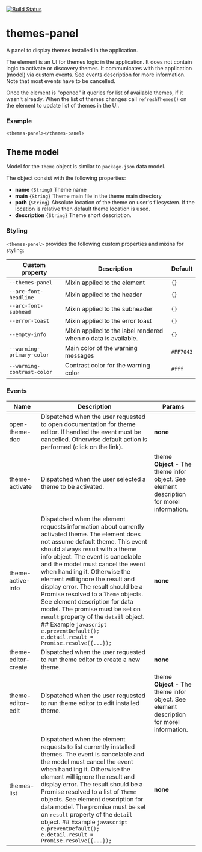 [![Build Status](https://travis-ci.org/advanced-rest-client/themes-panel.svg?branch=stage)](https://travis-ci.org/advanced-rest-client/themes-panel)  

# themes-panel

A panel to display themes installed in the application.

The element is an UI for themes logic in the application. It does not contain
logic to activate or discovery themes. It communicates with the application (model)
via custom events. See events description for more information. Note that most events
have to be cancelled.

Once the element is "opened" it queries for list of available themes, if it wasn't
already. When the list of themes changes call `refreshThemes()` on the element
to update list of themes in the UI.

### Example
```
<themes-panel></themes-panel>
```

## Theme model

Model for the `Theme` object is similar to `package.json` data model.

The object consist with the following properties:

- **name** `{String}` Theme name
- **main** `{String}` Theme main file in the theme main directory
- **path** `{String}` Absolute location of the theme on user's filesystem. If the location is relative then default theme location is used.
- **description** `{String}` Theme short description.

### Styling
`<themes-panel>` provides the following custom properties and mixins for styling:

Custom property | Description | Default
----------------|-------------|----------
`--themes-panel` | Mixin applied to the element | `{}`
`--arc-font-headline` | Mixin applied to the header | `{}`
`--arc-font-subhead` | Mixin applied to the subheader | `{}`
`--error-toast` | Mixin applied to the error toast | `{}`
`--empty-info` | Mixin applied to the label rendered when no data is available. | `{}`
`--warning-primary-color` | Main color of the warning messages | `#FF7043`
`--warning-contrast-color` | Contrast color for the warning color | `#fff`



### Events
| Name | Description | Params |
| --- | --- | --- |
| open-theme-doc | Dispatched when the user requested to open documentation for theme editor. If handled the event must be cancelled. Otherwise default action is performed (click on the link). | __none__ |
| theme-activate | Dispatched when the user selected a theme to be activated. | theme **Object** - The theme infor object. See element description for morel information. |
| theme-active-info | Dispatched when the element requests information about currently activated theme.  The element does not assume default theme. This event should always result with a theme info object.  The event is cancelable and the model must cancel the event when handling it. Otherwise the element will ignore the result and display error.  The result should be a Promise resolved to a `Theme` objects. See element description for data model. The promise must be set on `result` property of the `detail` object.  ## Example ```javascript e.preventDefault(); e.detail.result = Promise.resolve({...}); ``` | __none__ |
| theme-editor-create | Dispatched when the user requested to run theme editor to create a new theme. | __none__ |
| theme-editor-edit | Dispatched when the user requested to run theme editor to edit installed theme. | theme **Object** - The theme infor object. See element description for morel information. |
| themes-list | Dispatched when the element requests to list currently installed themes. The event is cancelable and the model must cancel the event when handling it. Otherwise the element will ignore the result and display error.  The result should be a Promise resolved to a list of `Theme` objects. See element description for data model. The promise must be set on `result` property of the `detail` object.  ## Example ```javascript e.preventDefault(); e.detail.result = Promise.resolve({...}); ``` | __none__ |
